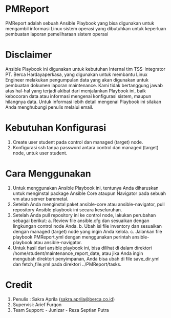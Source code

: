 # PMReport
PMReport adalah sebuah Ansible Playbook yang bisa digunakan untuk mengambil informasi Linux sistem operasi yang dibutuhkan untuk keperluan pembuatan laporan pemeliharaan sistem operasi

# Disclaimer
Ansible Playbook ini digunakan untuk kebutuhan Internal tim TSS-Integrator PT. Berca Hardayaperkasa, yang digunakan untuk membantu Linux Engineer melakukan pengumpulan data yang akan digunakan untuk pembuatan dokumen laporan maintenance.
Kami tidak bertanggung jawab atas hal-hal yang terjadi akibat dari menjalankan Playbook ini, baik kebocoran data atau informasi mengenai konfigurasi sistem, maupun hilangnya data. Untuk informasi lebih detail mengenai Playbook ini silakan Anda menghubungi penulis melalui email.

# Kebutuhan Konfigurasi
1. Create user student pada control dan managed (target) node.
2. Konfigurasi ssh tanpa password antara control dan managed (target) node, untuk user student.
   
# Cara Menggunakan
1. Untuk menggunakan Ansible Playbook ini, tentunya Anda diharuskan untuk menginstal package Ansible Core ataupun Navigator pada sebuah vm atau server baremetal.
2. Setelah Anda menginstal paket ansible-core atau ansible-navigator, pull repository Ansible playbook ini secara keseluruhan.
3. Setelah Anda pull repository ini ke control node, lakukan perubahan sebagai berikut:
   a. Review file ansible.cfg dan sesuaikan dengan lingkungan control node Anda.
   b. Ubah isi file inventory dan sesuaikan dengan managed (target) node yang ingin Anda kelola.
   c. Jalankan file playbook PMReport.yml dengan menggunakan perintah ansible-playbook atau ansible-navigator.
4. Untuk hasil dari ansible playbook ini, bisa dilihat di dalam direktori /home/student/maintenance_report_date, atau jika Anda ingin mengubah direktori penyimpanan, Anda bisa ubah di file save_dir.yml dan fetch_file.yml pada direktori ../PMReport/tasks.

# Credit
1. Penulis : Sakra Aprila (sakra.aprila@berca.co.id)
2. Supervisi: Arief Furqon
3. Team Support: - Junizar
                 - Reza Septian Putra
